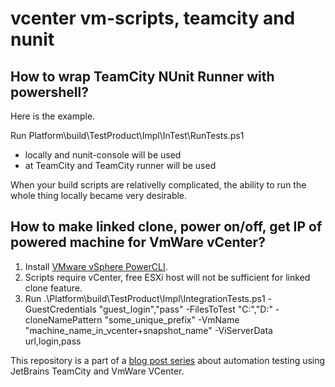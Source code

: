 vcenter vm-scripts, teamcity and nunit
===================

## How to wrap TeamCity NUnit Runner with powershell? ##

Here is the example.

Run Platform\build\TestProduct\Impl\InTest\RunTests.ps1

- locally and nunit-console will be used
- at TeamCity and TeamCity runner will be used

When your build scripts are relativelly complicated, the ability to run the whole thing locally became very desirable.

## How to make linked clone, power on/off, get IP of powered machine for VmWare vCenter? ##

1. Install [VMware vSphere PowerCLI](https://my.vmware.com/web/vmware/details?downloadGroup=VSP510-PCLI-510&productId=285).
2. Scripts require vCenter, free ESXi host will not be sufficient for linked clone feature.
3. Run .\Platform\build\TestProduct\Impl\IntegrationTests.ps1 -GuestCredentials "guest_login","pass" -FilesToTest "C:\","D:\" -cloneNamePattern "some_unique_prefix" -VmName "machine_name_in_vcenter+snapshot_name" -ViServerData url,login,pass

This repository is a part of a [blog post series](http://dev-in-test.blogspot.com/2014/02/how-we-at-jetbrains-dotnet-team-do.html) about automation testing using JetBrains TeamCity and VmWare VCenter.